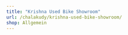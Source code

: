 ```yaml
---
title: "Krishna Used Bike Showroom"
url: /chalakudy/krishna-used-bike-showroom/
shop: Allgemein
---
```

